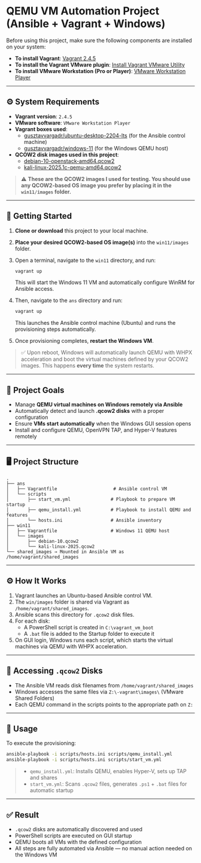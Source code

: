 # QEMU VM Automation Project (Ansible + Vagrant + Windows)

Before using this project, make sure the following components are installed on your system:

- **To install Vagrant**: [Vagrant 2.4.5](https://developer.hashicorp.com/vagrant/downloads)
- **To install the Vagrant VMware plugin**: [Install Vagrant VMware Utility](https://github.com/ReqwerT/labenv/blob/main/tests/vmware.md)
- **To install VMware Workstation (Pro or Player)**: [VMware Workstation Player](https://www.vmware.com/products/workstation-pro/workstation-pro-evaluation.html)

---

## ⚙️ System Requirements

- **Vagrant version**: `2.4.5`
- **VMware software**: `VMware Workstation Player`
- **Vagrant boxes used**:
  - [gusztavvargadr/ubuntu-desktop-2204-lts](https://portal.cloud.hashicorp.com/vagrant/discover/gusztavvargadr/ubuntu-desktop-2204-lts) (for the Ansible control machine)
  - [gusztavvargadr/windows-11](https://portal.cloud.hashicorp.com/vagrant/discover/gusztavvargadr/windows-11) (for the Windows QEMU host)
- **QCOW2 disk images used in this project**:
  - [debian-10-openstack-amd64.qcow2](https://cdimage.debian.org/images/cloud/OpenStack/current-10/debian-10-openstack-amd64.qcow2)
  - [kali-linux-2025.1c-qemu-amd64.qcow2](https://cdimage.kali.org/kali-2025.1c/kali-linux-2025.1c-qemu-amd64.7z)

> ⚠️ **These are the QCOW2 images I used for testing. You should use any QCOW2-based OS image you prefer by placing it in the `win11/images` folder.**

---

## 🚀 Getting Started

1. **Clone or download** this project to your local machine.
2. **Place your desired QCOW2-based OS image(s)** into the `win11/images` folder.
3. Open a terminal, navigate to the `win11` directory, and run:

   ```bash
   vagrant up
   ```

   This will start the Windows 11 VM and automatically configure WinRM for Ansible access.

4. Then, navigate to the `ans` directory and run:

   ```bash
   vagrant up
   ```

   This launches the Ansible control machine (Ubuntu) and runs the provisioning steps automatically.

5. Once provisioning completes, **restart the Windows VM**.

> ✅ Upon reboot, Windows will automatically launch QEMU with WHPX acceleration and boot the virtual machines defined by your QCOW2 images. This happens **every time** the system restarts.

---

## 🎯 Project Goals

- Manage **QEMU virtual machines on Windows remotely via Ansible**
- Automatically detect and launch **.qcow2 disks** with a proper configuration
- Ensure **VMs start automatically** when the Windows GUI session opens
- Install and configure QEMU, OpenVPN TAP, and Hyper-V features remotely

---
## 🖥️ Project Structure

```
.
├── ans
│   ├── Vagrantfile                     # Ansible control VM
│   └── scripts
│       ├── start_vm.yml               # Playbook to prepare VM startup
│       ├── qemu_install.yml           # Playbook to install QEMU and features
│       └── hosts.ini                  # Ansible inventory
├── win11
│   ├── Vagrantfile                    # Windows 11 QEMU host
│   └── images
│       ├── debian-10.qcow2
│       └── kali-linux-2025.qcow2
└── shared_images → Mounted in Ansible VM as /home/vagrant/shared_images
```
---

## ⚙️ How It Works

1. Vagrant launches an Ubuntu-based Ansible control VM.
2. The `win/images` folder is shared via Vagrant as `/home/vagrant/shared_images`.
3. Ansible scans this directory for `.qcow2` disk files.
4. For each disk:
   - A PowerShell script is created in `C:\vagrant_vm_boot`
   - A `.bat` file is added to the Startup folder to execute it
5. On GUI login, Windows runs each script, which starts the virtual machines via QEMU with WHPX acceleration.

---

## 💾 Accessing `.qcow2` Disks

- The Ansible VM reads disk filenames from `/home/vagrant/shared_images`
- Windows accesses the same files via `Z:\-vagrant\images\` (VMware Shared Folders)
- Each QEMU command in the scripts points to the appropriate path on `Z:`

---

## 🧪 Usage

To execute the provisioning:

```bash
ansible-playbook -i scripts/hosts.ini scripts/qemu_install.yml
ansible-playbook -i scripts/hosts.ini scripts/start_vm.yml
```

> - `qemu_install.yml`: Installs QEMU, enables Hyper-V, sets up TAP and shares
> - `start_vm.yml`: Scans `.qcow2` files, generates `.ps1` + `.bat` files for automatic startup

---

## ✅ Result

- `.qcow2` disks are automatically discovered and used
- PowerShell scripts are executed on GUI startup
- QEMU boots all VMs with the defined configuration
- All steps are fully automated via Ansible — no manual action needed on the Windows VM
